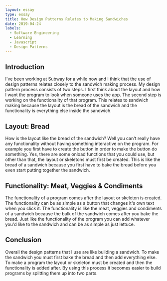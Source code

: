 ```yaml
---
layout: essay
type: essay
title: How Design Patterns Relates to Making Sandwiches
date: 2019-04-24
labels:
  - Software Engineering
  - Learning
  - Javascript
  - Design Patterns
---
```


## Introduction
I've been working at Subway for a while now and I think that the use of design patterns relates closely to the sandwich making process. My design pattern process consists of two steps. I first think about the layout and how I want the program to look when someone uses the app. The second step is working on the functionality of that program. This relates to sandwich making because the layout is the bread of the sandwich and the functionality is everything else inside the sandwich.

## Layout: Bread
How is the layout like the bread of the sandwich? Well you can't really have any functionality without having something interactive on the program. For example you first have to create the button in order to make the button do something. Yes, there are some onload functions that you could use, but other than that, the layout or skeletons must first be created. This is like the bread of a sandwich because you first have to bake the bread before you even start putting together the sandwich.

## Functionality: Meat, Veggies & Condiments
The functionality of a program comes after the layout or skeleton is created. The functionality can be as simple as a button that changes it's own text when you click it. The functionality is like the meat, veggies and condiments of a sandwich because the bulk of the sandwich comes after you bake the bread. Just like the functionality of the program you can add whatever you'd like to the sandwich and can be as simple as just lettuce.

## Conclusion
Overall the design patterns that I use are like building a sandwich. To make the sandwich you must first bake the bread and then add everything else. To make a program the layout or skeleton must be created and then the functionality is added after. By using this process it becomes easier to build programs by splitting them up into two parts.
